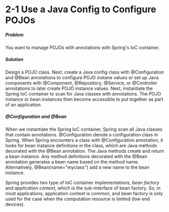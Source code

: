 # 2-1 Use a Java Config to Configure POJOs

##### Problem

You want to manage POJOs with annotations with Spring's IoC container.

##### Solution

Design a POJO class. Next, create a Java config class with @Configuration and @Bean annotations to configure POJO instane values or set up Java components with @Component, @Repository, @Service, or @Controller annotations to later create POJO instance values. Next, instantiate the Spring IoC container to scan for Java classes with annotations. The POJO instance or bean instances then become accessible to put together as part of an application. 

##### @Configuration and @Bean

When we instantiate the Spring IoC container, Spring scan all Java classes that contain annotations. @Configuration denote a configuration class in Spring. When Spring encounters a class with @Configuration annotation, it looks for bean instance definitions in the class, which are Java methods decorated with the @Bean annotation. The Java methods create and return a bean instance. Any method definitions decorated with the @Bean annotation generates a bean name based on the method name. Alternatively, @Bean(name="myclass") add a new name to the bean instance.

Spring provides two type of IoC container implementations, *bean factory* and *application context*, which is the sub-interface of bean factory. So, in most applications, application context is common, and bean factory is only used for the case when the computation resource is limited (low end devices). 

